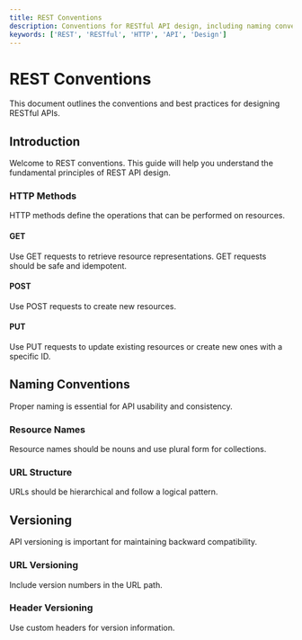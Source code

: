 ```yaml
---
title: REST Conventions
description: Conventions for RESTful API design, including naming conventions, versioning conventions, and best practices.
keywords: ['REST', 'RESTful', 'HTTP', 'API', 'Design']
---
```


# REST Conventions

This document outlines the conventions and best practices for designing RESTful APIs.

## Introduction

Welcome to REST conventions. This guide will help you understand the fundamental principles of REST API design.

### HTTP Methods

HTTP methods define the operations that can be performed on resources.

#### GET

Use GET requests to retrieve resource representations. GET requests should be safe and idempotent.

#### POST

Use POST requests to create new resources.

#### PUT

Use PUT requests to update existing resources or create new ones with a specific ID.

## Naming Conventions

Proper naming is essential for API usability and consistency.

### Resource Names

Resource names should be nouns and use plural form for collections.

### URL Structure

URLs should be hierarchical and follow a logical pattern.

## Versioning

API versioning is important for maintaining backward compatibility.

### URL Versioning

Include version numbers in the URL path.

### Header Versioning

Use custom headers for version information.
